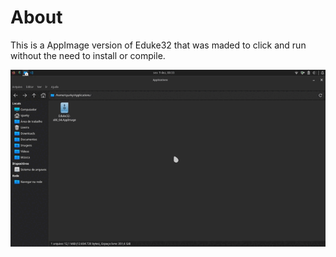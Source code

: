 # About 

This is a AppImage version of Eduke32 that was maded to click and run without the need to install or compile.

![Gif](Running.gif)